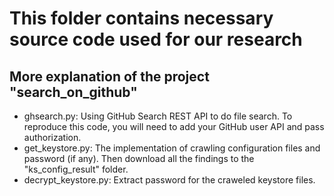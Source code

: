 # This folder contains necessary source code used for our research

## More explanation of the project "search_on_github"

* ghsearch.py: Using GitHub Search REST API to do file search. To reproduce this code, you will need to add your GitHub user API and pass authorization.
* get_keystore.py: The implementation of crawling configuration files and password (if any). Then download all the findings to the "ks_config_result" folder.
* decrypt_keystore.py: Extract password for the craweled keystore files. 

